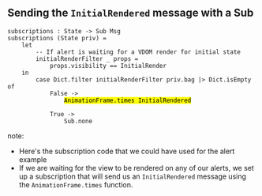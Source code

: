 ##  Sending the `InitialRendered` message with a Sub

<pre><code class="elm" data-trim data-noescape>subscriptions : State -> Sub Msg
subscriptions (State priv) =
    let
        -- If alert is waiting for a VDOM render for initial state
        initialRenderFilter _ props =
            props.visibility == InitialRender
    in
        case Dict.filter initialRenderFilter priv.bag |> Dict.isEmpty of
            False ->
                <mark>AnimationFrame.times InitialRendered</mark>

            True ->
                Sub.none
</code></pre>

note:
* Here's the subscription code that we could have used for the alert example
* If we are waiting for the view to be rendered on any of our alerts, we set up a subscription
that will send us an `InitialRendered` message using the `AnimationFrame.times` function.
